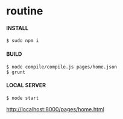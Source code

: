 # routine


#### INSTALL
```
$ sudo npm i
```
#### BUILD

```
$ node compile/compile.js pages/home.json
$ grunt
```

#### LOCAL SERVER

```
$ node start
```

[http://localhost:8000/pages/home.html](http://localhost:8000/pages/home.html)


